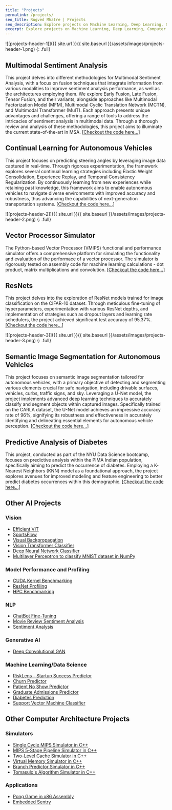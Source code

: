 ```yaml
---
title: "Projects"
permalink: /projects/
seo_title: Rugved Mhatre | Projects
seo_description: Explore projects on Machine Learning, Deep Learning, Computer Architecture.
excerpt: Explore projects on Machine Learning, Deep Learning, Computer Architecture.
---
```


![[projects-header-1]]({{ site.url }}{{ site.baseurl }}/assets/images/projects-header-1.png)
{: .full}

## Multimodal Sentiment Analysis
This project delves into different methodologies for Multimodal Sentiment Analysis, with a focus on fusion techniques that integrate information from various modalities to improve sentiment analysis performance, as well as the architectures employing them. We explore Early Fusion, Late Fusion, Tensor Fusion, and their variants, alongside approaches like Multimodal Factorization Model (MFM), Multimodal Cyclic Translation Network (MCTN), and Multimodal Transformer (MulT). Each approach presents unique advantages and challenges, offering a range of tools to address the intricacies of sentiment analysis in multimodal data. Through a thorough review and analysis of these methodologies, this project aims to illuminate the current state-of-the-art in MSA.
[[Checkout the code here...]](https://github.com/rugvedmhatre/Multimodal-Sentiment-Analysis)

## Continual Learning for Autonomous Vehicles
This project focuses on predicting steering angles by leveraging image data captured in real-time. Through rigorous experimentation, the framework explores several continual learning strategies including Elastic Weight Consolidation, Experience Replay, and Temporal Consistency Regularization. By continuously learning from new experiences while retaining past knowledge, this framework aims to enable autonomous vehicles to navigate diverse environments with improved accuracy and robustness, thus advancing the capabilities of next-generation transportation systems.
[[Checkout the code here...]](https://github.com/rugvedmhatre/Continual-Learning-for-Autonomous-Vehicles)

![[projects-header-2]]({{ site.url }}{{ site.baseurl }}/assets/images/projects-header-2.png)
{: .full}

## Vector Processor Simulator
The Python-based Vector Processor (VMIPS) functional and performance simulator offers a comprehensive platform for simulating the functionality and evaluation of the performace of a vector processor. The simulator is rigorously tested on assembly code for machine learning calculations - dot product, matrix multiplications and convolution.
[[Checkout the code here...]](https://github.com/rugvedmhatre/Vector-Timing-Simulator)

## ResNets
This project delves into the exploration of ResNet models trained for image classification on the CIFAR-10 dataset. Through meticulous fine-tuning of hyperparameters, experimentation with various ResNet depths, and implementation of strategies such as dropout layers and learning rate schedulers, the project achieved significant test accuracy of 95.37%.
[[Checkout the code here...]](https://github.com/rugvedmhatre/ResNet/blob/main/Notebooks/resnet-34-dropout.ipynb)

![[projects-header-3]]({{ site.url }}{{ site.baseurl }}/assets/images/projects-header-3.png)
{: .full}

## Semantic Image Segmentation for Autonomous Vehicles
This project focuses on semantic image segmentation tailored for autonomous vehicles, with a primary objective of detecting and segmenting various elements crucial for safe navigation, including drivable surfaces, vehicles, curbs, traffic signs, and sky. Leveraging a U-Net model, the project implements advanced deep learning techniques to accurately classify and segment objects within captured images. Specifically trained on the CARLA dataset, the U-Net model achieves an impressive accuracy rate of 96%, signifying its robustness and effectiveness in accurately identifying and delineating essential elements for autonomous vehicle perception.
[[Checkout the code here...]](https://github.com/rugvedmhatre/autonomous-vehicle/blob/main/image-semantic-segmentation.ipynb)

## Predictive Analysis of Diabetes
This project, conducted as part of the NYU Data Science bootcamp, focuses on predictive analysis within the PIMA Indian population, specifically aiming to predict the occurrence of diabetes. Employing a K-Nearest Neighbors (KNN) model as a foundational approach, the project explores avenues for improved modeling and feature engineering to better predict diabetes occurrences within this demographic.
[[Checkout the code here...]](https://github.com/rugvedmhatre/NYU-Data-Science-Bootcamp/blob/main/Project/Project-Analysis.ipynb)


## Other AI Projects

### Vision
- [Efficient VIT](https://github.com/rugvedmhatre/Efficient-ViT)
- [SportsFlow](https://github.com/rugvedmhatre/SportsFlow)
- [Visual Backpropagation](https://github.com/rugvedmhatre/VisualBackProp)
- [Vision Transformer Classifier](https://github.com/rugvedmhatre/Vision-Transformers)
- [Deep Neural Network Classifier](https://github.com/rugvedmhatre/Fashion-MNIST-Classifier)
- [Multilayer Perceptron to classify MNIST dataset in NumPy](https://github.com/rugvedmhatre/handwritten-digit-recognizer/blob/main/Handwritten%20Digit%20Recognizer%20using%20Neural%20Network.ipynb)

### Model Performance and Profiling
- [CUDA Kernel Benchmarking](https://github.com/rugvedmhatre/CUDA-Benchmarking)
- [ResNet Profiling](https://github.com/rugvedmhatre?tab=repositories)
- [HPC Benchmarking](https://github.com/rugvedmhatre/HPC-Benchmarking)

### NLP
- [ChatBot Fine-Tuning](https://github.com/rugvedmhatre/ChatBot-Tuning)
- [Movie Review Sentiment Analysis](https://github.com/rugvedmhatre/movie-review-sentiment-analysis)
- [Sentiment Analysis](https://github.com/rugvedmhatre/Sentiment-Analysis)

### Generative AI
- [Deep Convolutional GAN](https://github.com/rugvedmhatre/Deep-Convolutional-GAN)

### Machine Learning/Data Science
- [RiskLens - Startup Success Predictor](https://github.com/rugvedmhatre/RiskLens-Startup-Success-Predictor)
- [Churn Predictor](https://github.com/rugvedmhatre/churn-predictor)
- [Patient No Show Predictor](https://github.com/rugvedmhatre/patient-no-show-predictor)
- [Graduate Admissions Predictor](https://github.com/rugvedmhatre/graduate-admissions-predictor)
- [Diabetes Prediction](https://github.com/rugvedmhatre/NYU-Data-Science-Bootcamp/blob/main/Project/Project-Analysis.ipynb)
- [Support Vector Machine Classifier](https://github.com/rugvedmhatre/SVM-Classifier)

## Other Computer Architecture Projects

### Simulators
- [Single Cycle MIPS Simulator in C++](https://github.com/rugvedmhatre/MIPS-Simulator)
- [MIPS 5-Stage Pipeline Simulator in C++](https://github.com/rugvedmhatre/MIPS-Pipeline-Simulator)
- [Two-Level Cache Simulator in C++](https://github.com/rugvedmhatre/Cache-Simulator)
- [Virtual Memory Simulator in C++](https://github.com/rugvedmhatre/Virtual-Memory-Simulator)
- [Branch Predictor Simulator in C++](https://github.com/rugvedmhatre/Branch-Predictor)
- [Tomasulo's Algorithm Simulator in C++](https://github.com/rugvedmhatre/Tomasulos-Algorithm)

### Applications
- [Pong Game in x86 Assembly](https://github.com/rugvedmhatre/pong)
- [Embedded Sentry](https://github.com/rugvedmhatre/Embedded-Sentry)